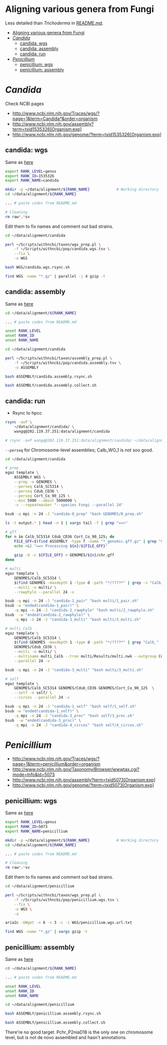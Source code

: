 # Aligning various genera from Fungi

Less detailed than *Trichoderma* in
[README.md](https://github.com/wang-q/withncbi/blob/master/pop/README.md).


[TOC levels=1-3]: # " "
- [Aligning various genera from Fungi](#aligning-various-genera-from-fungi)
- [*Candida*](#candida)
    - [candida: wgs](#candida-wgs)
    - [candida: assembly](#candida-assembly)
    - [candida: run](#candida-run)
- [*Penicillium*](#penicillium)
    - [penicillium: wgs](#penicillium-wgs)
    - [penicillium: assembly](#penicillium-assembly)


# *Candida*

Check NCBI pages

* http://www.ncbi.nlm.nih.gov/Traces/wgs/?page=1&term=Candida*&order=organism
* http://www.ncbi.nlm.nih.gov/assembly?term=txid1535326[Organism:exp]
* http://www.ncbi.nlm.nih.gov/genome/?term=txid1535326[Organism:exp]

## candida: wgs

Same as [here](README.md#wgstsv)

```bash
export RANK_LEVEL=genus
export RANK_ID=1535326
export RANK_NAME=candida

mkdir -p ~/data/alignment/${RANK_NAME}            # Working directory
cd ~/data/alignment/${RANK_NAME}

... # paste codes from README.md

# Cleaning
rm raw*.*sv

```

Edit them to fix names and comment out bad strains.

```bash
cd ~/data/alignment/candida

perl ~/Scripts/withncbi/taxon/wgs_prep.pl \
    -f ~/Scripts/withncbi/pop/candida.wgs.tsv \
    --fix \
    -o WGS

bash WGS/candida.wgs.rsync.sh

find WGS -name "*.gz" | parallel -j 4 gzip -t

```

## candida: assembly

Same as [here](README.md#assemblytsv)

```bash
cd ~/data/alignment/${RANK_NAME}

... # paste codes from README.md

unset RANK_LEVEL
unset RANK_ID
unset RANK_NAME

```

```bash
cd ~/data/alignment/candida

perl ~/Scripts/withncbi/taxon/assembly_prep.pl \
    -f ~/Scripts/withncbi/pop/candida.assembly.tsv \
    -o ASSEMBLY

bash ASSEMBLY/candida.assembly.rsync.sh

bash ASSEMBLY/candida.assembly.collect.sh

```

## candida: run

* Rsync to hpcc

```bash
rsync -avP \
    ~/data/alignment/candida/ \
    wangq@202.119.37.251:data/alignment/candida

# rsync -avP wangq@202.119.37.251:data/alignment/candida/ ~/data/alignment/candida

```

`--perseq` for Chromosome-level assemblies; Calb_WO_1 is not soo good.

```bash
cd ~/data/alignment/candida

# prep
egaz template \
    ASSEMBLY WGS \
    --prep -o GENOMES \
    --perseq Calb_SC5314 \
    --perseq Cdub_CD36 \
    --perseq Cort_Co_90_125 \
    --min 5000 --about 5000000 \
    -v --repeatmasker "--species Fungi --parallel 24"

bsub -q mpi -n 24 -J "candida-0_prep" "bash GENOMES/0_prep.sh"

ls -t output.* | head -n 1 | xargs tail -f | grep "==>"

# gff
for n in Calb_SC5314 Cdub_CD36 Cort_Co_90_125; do
    FILE_GFF=$(find ASSEMBLY -type f -name "*_genomic.gff.gz" | grep "${n}")
    echo >&2 "==> Processing ${n}/${FILE_GFF}"
    
    gzip -d -c ${FILE_GFF} > GENOMES/${n}/chr.gff
done

# multi
egaz template \
    GENOMES/Calb_SC5314 \
    $(find GENOMES -maxdepth 1 -type d -path "*/????*" | grep -v "Calb_SC5314") \
    --multi -o multi/ \
    --rawphylo --parallel 24 -v

bsub -q mpi -n 24 -J "candida-1_pair" "bash multi/1_pair.sh"
bsub -w "ended(candida-1_pair)" \
    -q mpi -n 24 -J "candida-2_rawphylo" "bash multi/2_rawphylo.sh"
bsub  -w "ended(candida-2_rawphylo)" \
    -q mpi -n 24 -J "candida-3_multi" "bash multi/3_multi.sh"

# multi_Calb
egaz template \
    GENOMES/Calb_SC5314 \
    $(find GENOMES -maxdepth 1 -type d -path "*/????*" | grep "Calb_" | grep -v "Calb_SC5314") \
    GENOMES/Cdub_CD36 \
    --multi -o multi/ \
    --multiname multi_Calb --tree multi/Results/multi.nwk --outgroup Cdub_CD36 \
    --parallel 24 -v

bsub -q mpi -n 24 -J "candida-3_multi" "bash multi/3_multi.sh"

# self
egaz template \
    GENOMES/Calb_SC5314 GENOMES/Cdub_CD36 GENOMES/Cort_Co_90_125  \
    --self -o self/ \
    --circos --parallel 24 -v

bsub -q mpi -n 24 -J "candida-1_self" "bash self/1_self.sh"
bsub -w "ended(candida-1_self)" \
    -q mpi -n 24 -J "candida-3_proc" "bash self/3_proc.sh"
bsub  -w "ended(candida-3_proc)" \
    -q mpi -n 24 -J "candida-4_circos" "bash self/4_circos.sh"

```

# *Penicillium*

* http://www.ncbi.nlm.nih.gov/Traces/wgs/?page=1&term=penicillium&order=organism
* http://www.ncbi.nlm.nih.gov/Taxonomy/Browser/wwwtax.cgi?mode=Info&id=5073
* http://www.ncbi.nlm.nih.gov/assembly?term=txid5073[Organism:exp]
* http://www.ncbi.nlm.nih.gov/genome/?term=txid5073[Organism:exp]

## penicillium: wgs

Same as [here](README.md#poptrichodermawgstsv)

```bash
export RANK_LEVEL=genus
export RANK_ID=5073
export RANK_NAME=penicillium

mkdir -p ~/data/alignment/${RANK_NAME}            # Working directory
cd ~/data/alignment/${RANK_NAME}

... # paste codes from README.md

# Cleaning
rm raw*.*sv

```

Edit them to fix names and comment out bad strains.

```bash
cd ~/data/alignment/penicillium

perl ~/Scripts/withncbi/taxon/wgs_prep.pl \
    -f ~/Scripts/withncbi/pop/penicillium.wgs.tsv \
    --fix \
    -o WGS \
    -a

aria2c -UWget -x 6 -s 3 -c -i WGS/penicillium.wgs.url.txt

find WGS -name "*.gz" | xargs gzip -t

```

## penicillium: assembly

Same as [here](README.md#assembly_preppl)

```bash
cd ~/data/alignment/${RANK_NAME}

... # paste codes from README.md

unset RANK_LEVEL
unset RANK_ID
unset RANK_NAME

```

```bash
cd ~/data/alignment/penicillium

bash ASSEMBLY/penicillium.assembly.rsync.sh

bash ASSEMBLY/penicillium.assembly.collect.sh

```

There're no good target. Pchr_P2niaD18 is the only one on chromosome level, but is not de novo
assembled and hasn't annotations.
